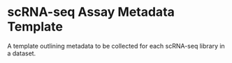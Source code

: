 # scRNA-seq Assay Metadata Template
A template outlining metadata to be collected for each scRNA-seq library in a dataset.
